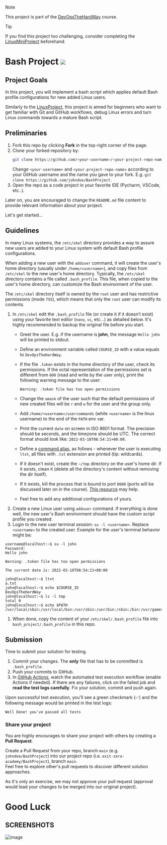 > [!NOTE]
> This project is part of the [DevOpsTheHardWay][DevOpsTheHardWay] course.  

> [!TIP]
> If you find this project too challenging, consider completing the [LinuxMiniProject][LinuxProject] beforehand.

# Bash Project  [![][autotest_badge]][autotest_workflow]

## Project Goals

In this project, you will implement a bash script which applies default Bash profile configurations for new added Linux users.

Similarly to the [LinuxProject][LinuxProject], this project is aimed for beginners who want to get familiar with Git and GitHub workflows, debug Linux errors and turn Linux commands towards a mature Bash script.


## Preliminaries

1. Fork this repo by clicking **Fork** in the top-right corner of the page. 
2. Clone your forked repository by:
   ```bash
   git clone https://github.com/<your-username>/<your-project-repo-name>
   ```
   Change `<your-username>` and `<your-project-repo-name>` according to your GitHub username and the name you gave to your fork. E.g. `git clone https://github.com/johndoe/BashProject`.
3. Open the repo as a code project in your favorite IDE (Pycharm, VSCode, etc..).

Later on, you are encouraged to change the `README.md` file content to provide relevant information about your project.

Let's get started...

## Guidelines

In many Linux systems, the `/etc/skel` directory provides a way to assure new users are added to your Linux system with default Bash profile configurations.

When adding a new user with the `adduser` command, it will create the user's home directory (usually under `/home/<username>`), and copy files from `/etc/skel` to the new user's home directory.
Typically, the `/etc/skel` directory contains a file called `.bash_profile`. This file, when copied to the user's home directory, can customize the Bash environment of the user.

The `/etc/skel` directory itself is owned by the `root` user and has restrictive permissions (mode `755`), which means that only the `root` user can modify its contents.

1. In `/etc/skel` edit the `.bash_profile` file (or create it if it doesn’t exist) using your favorite text editor (`nano`, `vi`, etc...) as detailed below. It's highly recommended to backup the original file before you start.
    - Greet the user. E.g. if the username is **john**, the message `Hello john` will be printed to stdout.
    -  Define an environment variable called `COURSE_ID` with a value equals to `DevOpsTheHardWay`.
    - If the file `.token` exists in the home directory of the user, check its permissions. If the octal representation of the permissions set is different from `600` (read and write by the user only), print the following warning message to the user:

      ```text
      Warning: .token file has too open permissions
      ```
    - Change the `umask` of the user such that the default permissions of new created files will be `r` and `w` for the user and the group only.
    - Add `/home/<username>/usercommands` (while `<username>` is the linux username) to the end of the `PATH` env var.
    - Print the current `date` on screen in ISO 8601 format. The precision should be seconds, and the timezone should be UTC. The correct format should look like: `2022-03-18T08:54:21+00:00`.
    - Define a [command alias](https://tldp.org/LDP/abs/html/aliases.html), as follows - whenever the user is executing `ltxt`, all files with `.txt` extension are printed (tip: wildcards).
    - If it doesn't exist, create the `~/tmp` directory on the user's home dir. If it exists, clean it (delete all the directory's content without removing the dir itself).
    - If it exists, kill the process that is bound to port `8080` (ports will be discussed later on in the course). [This resource](https://stackoverflow.com/questions/11583562/how-to-kill-a-process-running-on-particular-port-in-linux) may help.
    - Feel free to add any additional configurations of yours.
1. Create a new Linux user using `adduser` command. If everything is done well, the new user's Bash environment should have the custom script profile you created.
1. Login to the new user terminal session: `su -l <username>`. Replace `<username>` to the created user. Example for the user's terminal behavior might be:

```console
username@localhost:~$ su -l john
Password:
Hello john

Warning: .token file has too open permissions

The current date is: 2022-03-18T08:54:21+00:00

john@localhost:~$ ltxt
a.txt
john@localhost:~$ echo $COURSE_ID
DevOpsTheHardWay
john@localhost:~$ ls -l tmp
total 0
john@localhost:~$ echo $PATH
/usr/local/sbin:/usr/local/bin:/usr/sbin:/usr/bin:/sbin:/bin:/usr/games:/usr/local/games:/snap/bin:/home/john/usercommands
```

1. When done, copy the content of your `/etc/skel/.bash_profile` file into `bash_project/.bash_profile` in this repo.


## Submission

Time to submit your solution for testing.

1. Commit your changes. The **only** file that has to be committed is `.bash_profile`.
2. Push your commits to GitHub. 
3. In [GitHub Actions][github_actions], watch the automated test execution workflow (enable Actions if needed). 
   If there are any failures, click on the failed job and **read the test logs carefully**. Fix your solution, commit and push again.

Upon successful test execution, you'll see a green checkmark (✅) and the following message would be printed in the test logs:

```text
Well Done! you've passed all tests
```

### Share your project 

You are highly encourages to share your project with others by creating a **Pull Request**.

Create a Pull Request from your repo, branch `main` (e.g. `johndoe/BashProject`) into our project repo (i.e. `exit-zero-academy/BashProject`), branch `main`.  
Feel free to explore other's pull requests to discover different solution approaches.

As it's only an exercise, we may not approve your pull request (approval would lead your changes to be merged into our original project). 


# Good Luck


## SCREENSHOTS

![image](https://github.com/user-attachments/assets/407737bc-c4ac-411e-a5da-4634416fee99)



[DevOpsTheHardWay]: https://github.com/exit-zero-academy/DevOpsTheHardWay
[onboarding_tutorial]: https://github.com/exit-zero-academy/DevOpsTheHardWay/blob/main/tutorials/onboarding.md
[LinuxProject]: https://github.com/exit-zero-academy/LinuxMiniProject
[autotest_badge]: ../../actions/workflows/project_auto_testing.yaml/badge.svg?event=push
[autotest_workflow]: ../../actions/workflows/project_auto_testing.yaml/
[github_actions]: ../../actions
